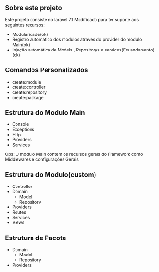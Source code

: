 ## Sobre este projeto

Este projeto consiste no laravel 7.1 Modificado para ter suporte aos seguintes recursos:

- Modularidade(ok)
- Registro automático dos modulos atraves do provider do modulo Main(ok)
- Injeção automática de Models , Repositorys e services(Em andamento)(ok)


## Comandos Personalizados
- create:module
- create:controller
- create:repository
- create:package

## Estrutura do Modulo Main
- Console
- Exceptions
- Http
- Providers
- Services

Obs: O modulo Main contem os recursos gerais do Framework como Middlewares e 
configurações Gerais.

## Estrutura do Modulo(custom)
- Controller
- Domain
    - Model
    - Repository
- Providers
- Routes
- Services
- Views

## Estrutura de Pacote
  - Domain
    - Model
    - Repository
  - Providers

